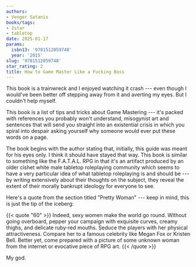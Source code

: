 ```yaml
---
authors:
- Venger Satanis
books/tags:
- 2star
- tabletop
date: 2025-01-17
params:
  isbn13: '9781512059748'
  year: '2015'
slug: '9781512059748'
star_rating: 2
title: How to Game Master Like a Fucking Boss
---
```


This book is a trainwreck and I enjoyed watching it crash --- even though I would've been better off stepping away from it and averting my eyes. But I couldn't help myself.

<!--more-->

This book is a list of tips and tricks about Game Mastering --- it's packed with references you probably won't understand, misogynist art and sentences that will send you straight into an existential crisis in which you spiral into despair asking yourself why someone would ever put these words on a page.

The book begins with the author stating that, initially, this guide was meant for his eyes only. I think it should have stayed that way. This book is similar to something like the F.A.T.A.L. RPG in that it's an artifact produced by an older cishet white male tabletop roleplaying community which seems to have a very particular idea of what tabletop roleplaying is and should be --- by writing extensively about their thoughts on the subject, they reveal the extent of their morally bankrupt ideology for everyone to see.

Here's a quote from the section titled "Pretty Woman" --- keep in mind, this is just the tip of the iceberg:

{{< quote "60" >}}
Indeed, sexy women make the world go round. Without going overboard, pepper your campaign with exquisite curves, creamy thighs, and delicate ruby-red mouths. Seduce the players with her physical attractiveness. Compare her to a famous celebrity like Megan Fox or Kristen Bell. Better yet, come prepared with a picture of some unknown woman from the internet or evocative piece of RPG art.
{{< /quote >}}

My god.